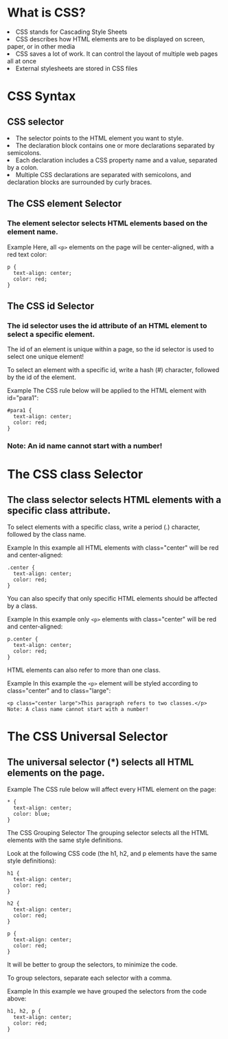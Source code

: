 # What is CSS?
<li>CSS stands for Cascading Style Sheets
<li>CSS describes how HTML elements are to be displayed on screen, paper, or in other media
<li>CSS saves a lot of work. It can control the layout of multiple web pages all at once
<li>External stylesheets are stored in CSS files
<div style="margin-bottom:15px"></div>

# CSS Syntax
## CSS selector

<li>The selector points to the HTML element you want to style.

<li>The declaration block contains one or more declarations separated by semicolons.

<li>Each declaration includes a CSS property name and a value, separated by a colon.

<li>Multiple CSS declarations are separated with semicolons, and declaration blocks are surrounded by curly braces.
<div style="margin-bottom:15px"></div>

## The CSS element Selector
### The element selector selects HTML elements based on the element name.

Example
Here, all ```<p>``` elements on the page will be center-aligned, with a red text color: 
```
p {
  text-align: center;
  color: red;
}
```
<div style="margin-bottom:15px"></div>

## The CSS id Selector
### The id selector uses the id attribute of an HTML element to select a specific element.

The id of an element is unique within a page, so the id selector is used to select one unique element!

To select an element with a specific id, write a hash (#) character, followed by the id of the element.

Example
The CSS rule below will be applied to the HTML element with id="para1": 
```
#para1 {
  text-align: center;
  color: red;
}
```
### Note: An id name cannot start with a number!

<div style="margin-bottom:15px"></div>

# The CSS class Selector
## The class selector selects HTML elements with a specific class attribute.

To select elements with a specific class, write a period (.) character, followed by the class name.

Example
In this example all HTML elements with class="center" will be red and center-aligned: 
```
.center {
  text-align: center;
  color: red;
}
```
You can also specify that only specific HTML elements should be affected by a class.

Example
In this example only ```<p>``` elements with class="center" will be red and center-aligned: 
```
p.center {
  text-align: center;
  color: red;
}
```
HTML elements can also refer to more than one class.

Example
In this example the ```<p>``` element will be styled according to class="center" and to class="large": 
```
<p class="center large">This paragraph refers to two classes.</p>
Note: A class name cannot start with a number!
```
<div style="margin-bottom:15px"></div>

# The CSS Universal Selector
## The universal selector (*) selects all HTML elements on the page.

Example
The CSS rule below will affect every HTML element on the page: 
```
* {
  text-align: center;
  color: blue;
}
```
The CSS Grouping Selector
The grouping selector selects all the HTML elements with the same style definitions.

Look at the following CSS code (the h1, h2, and p elements have the same style definitions):
```
h1 {
  text-align: center;
  color: red;
}

h2 {
  text-align: center;
  color: red;
}

p {
  text-align: center;
  color: red;
}
```
It will be better to group the selectors, to minimize the code.

To group selectors, separate each selector with a comma.

Example
In this example we have grouped the selectors from the code above: 
```
h1, h2, p {
  text-align: center;
  color: red;
}
```